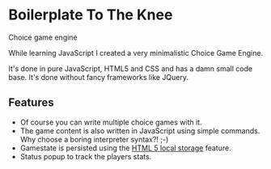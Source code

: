 # Boilerplate To The Knee
Choice game engine

While learning JavaScript I created a very minimalistic Choice Game Engine.

It's done in pure JavaScript, HTML5 and CSS and has a damn small code base. It's done without fancy frameworks like JQuery.

## Features

* Of course you can write multiple choice games with it.
* The game content is also written in JavaScript using simple commands. Why choose a boring interpreter syntax?! ;-)
* Gamestate is persisted using the [HTML 5 local storage](https://www.w3schools.com/html/html5_webstorage.asp) feature.
* Status popup to track the players stats.
